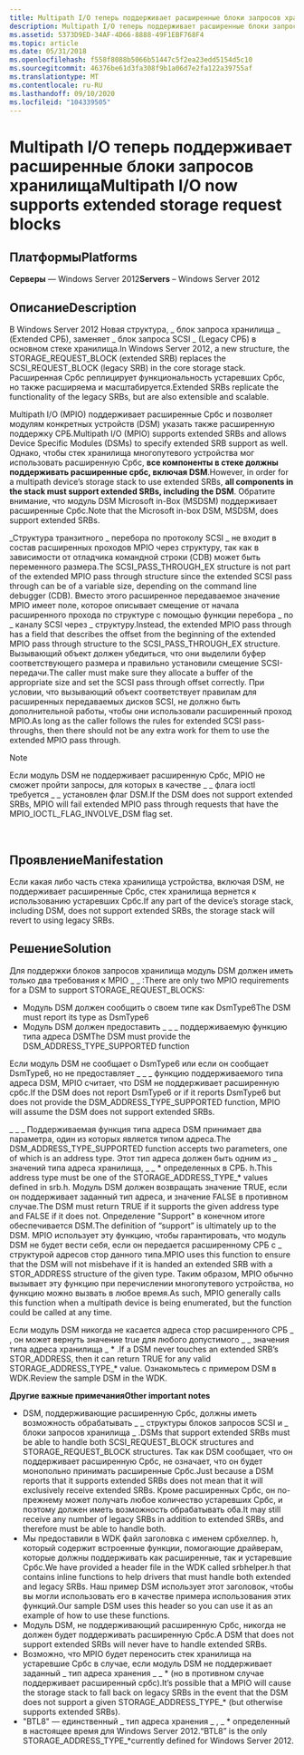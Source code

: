 ```yaml
---
title: Multipath I/O теперь поддерживает расширенные блоки запросов хранилища
description: Multipath I/O теперь поддерживает расширенные блоки запросов хранилища
ms.assetid: 5373D9ED-34AF-4D66-8888-49F1EBF768F4
ms.topic: article
ms.date: 05/31/2018
ms.openlocfilehash: f558f8088b5066b51447c5f2ea23edd5154d5c10
ms.sourcegitcommit: 46376be61d3fa308f9b1a06d7e2fa122a39755af
ms.translationtype: MT
ms.contentlocale: ru-RU
ms.lasthandoff: 09/10/2020
ms.locfileid: "104339505"
---
```

# <a name="multipath-io-now-supports-extended-storage-request-blocks"></a><span data-ttu-id="c410f-103">Multipath I/O теперь поддерживает расширенные блоки запросов хранилища</span><span class="sxs-lookup"><span data-stu-id="c410f-103">Multipath I/O now supports extended storage request blocks</span></span>

## <a name="platforms"></a><span data-ttu-id="c410f-104">Платформы</span><span class="sxs-lookup"><span data-stu-id="c410f-104">Platforms</span></span>

<span data-ttu-id="c410f-105">**Серверы** — Windows Server 2012</span><span class="sxs-lookup"><span data-stu-id="c410f-105">**Servers** – Windows Server 2012</span></span> 

## <a name="description"></a><span data-ttu-id="c410f-106">Описание</span><span class="sxs-lookup"><span data-stu-id="c410f-106">Description</span></span>

<span data-ttu-id="c410f-107">В Windows Server 2012 Новая структура, \_ блок запроса хранилища \_ (Extended СРБ), заменяет \_ блок запроса SCSI \_ (Legacy СРБ) в основном стеке хранилища.</span><span class="sxs-lookup"><span data-stu-id="c410f-107">In Windows Server 2012, a new structure, the STORAGE\_REQUEST\_BLOCK (extended SRB) replaces the SCSI\_REQUEST\_BLOCK (legacy SRB) in the core storage stack.</span></span> <span data-ttu-id="c410f-108">Расширенная Србс реплицирует функциональность устаревших Србс, но также расширяема и масштабируется.</span><span class="sxs-lookup"><span data-stu-id="c410f-108">Extended SRBs replicate the functionality of the legacy SRBs, but are also extensible and scalable.</span></span>

<span data-ttu-id="c410f-109">Multipath I/O (MPIO) поддерживает расширенные Србс и позволяет модулям конкретных устройств (DSM) указать также расширенную поддержку СРБ.</span><span class="sxs-lookup"><span data-stu-id="c410f-109">Multipath I/O (MPIO) supports extended SRBs and allows Device Specific Modules (DSMs) to specify extended SRB support as well.</span></span> <span data-ttu-id="c410f-110">Однако, чтобы стек хранилища многопутевого устройства мог использовать расширенную Србс, **все компоненты в стеке должны поддерживать расширенные србс, включая DSM**.</span><span class="sxs-lookup"><span data-stu-id="c410f-110">However, in order for a multipath device’s storage stack to use extended SRBs, **all components in the stack must support extended SRBs, including the DSM**.</span></span> <span data-ttu-id="c410f-111">Обратите внимание, что модуль DSM Microsoft in-Box (MSDSM) поддерживает расширенные Србс.</span><span class="sxs-lookup"><span data-stu-id="c410f-111">Note that the Microsoft in-box DSM, MSDSM, does support extended SRBs.</span></span>

<span data-ttu-id="c410f-112">\_Структура транзитного \_ перебора по протоколу SCSI \_ не входит в состав расширенных проходов MPIO через структуру, так как в зависимости от отладчика командной строки (CDB) может быть переменного размера.</span><span class="sxs-lookup"><span data-stu-id="c410f-112">The SCSI\_PASS\_THROUGH\_EX structure is not part of the extended MPIO pass through structure since the extended SCSI pass through can be of a variable size, depending on the command line debugger (CDB).</span></span> <span data-ttu-id="c410f-113">Вместо этого расширенное передаваемое значение MPIO имеет поле, которое описывает смещение от начала расширенного прохода по структуре с помощью функции перебора \_ по \_ каналу SCSI через \_ структуру.</span><span class="sxs-lookup"><span data-stu-id="c410f-113">Instead, the extended MPIO pass through has a field that describes the offset from the beginning of the extended MPIO pass through structure to the SCSI\_PASS\_THROUGH\_EX structure.</span></span> <span data-ttu-id="c410f-114">Вызывающий объект должен убедиться, что они выделили буфер соответствующего размера и правильно установили смещение SCSI-передачи.</span><span class="sxs-lookup"><span data-stu-id="c410f-114">The caller must make sure they allocate a buffer of the appropriate size and set the SCSI pass through offset correctly.</span></span> <span data-ttu-id="c410f-115">При условии, что вызывающий объект соответствует правилам для расширенных передаваемых дисков SCSI, не должно быть дополнительной работы, чтобы они использовали расширенный проход MPIO.</span><span class="sxs-lookup"><span data-stu-id="c410f-115">As long as the caller follows the rules for extended SCSI pass-throughs, then there should not be any extra work for them to use the extended MPIO pass through.</span></span>

> [!Note]  
> <span data-ttu-id="c410f-116">Если модуль DSM не поддерживает расширенную Србс, MPIO не сможет пройти запросы, для которых в качестве \_ \_ флага ioctl требуется \_ \_ установлен флаг DSM.</span><span class="sxs-lookup"><span data-stu-id="c410f-116">If the DSM does not support extended SRBs, MPIO will fail extended MPIO pass through requests that have the MPIO\_IOCTL\_FLAG\_INVOLVE\_DSM flag set.</span></span>

 

## <a name="manifestation"></a><span data-ttu-id="c410f-117">Проявление</span><span class="sxs-lookup"><span data-stu-id="c410f-117">Manifestation</span></span>

<span data-ttu-id="c410f-118">Если какая либо часть стека хранилища устройства, включая DSM, не поддерживает расширенные Србс, стек хранилища вернется к использованию устаревших Србс.</span><span class="sxs-lookup"><span data-stu-id="c410f-118">If any part of the device’s storage stack, including DSM, does not support extended SRBs, the storage stack will revert to using legacy SRBs.</span></span>

## <a name="solution"></a><span data-ttu-id="c410f-119">Решение</span><span class="sxs-lookup"><span data-stu-id="c410f-119">Solution</span></span>

<span data-ttu-id="c410f-120">Для поддержки блоков запросов хранилища модуль DSM должен иметь только два требования к MPIO \_ \_ :</span><span class="sxs-lookup"><span data-stu-id="c410f-120">There are only two MPIO requirements for a DSM to support STORAGE\_REQUEST\_BLOCKS:</span></span>

-   <span data-ttu-id="c410f-121">Модуль DSM должен сообщить о своем типе как DsmType6</span><span class="sxs-lookup"><span data-stu-id="c410f-121">The DSM must report its type as DsmType6</span></span>
-   <span data-ttu-id="c410f-122">Модуль DSM должен предоставить \_ \_ \_ поддерживаемую функцию типа адреса DSM</span><span class="sxs-lookup"><span data-stu-id="c410f-122">The DSM must provide the DSM\_ADDRESS\_TYPE\_SUPPORTED function</span></span>

<span data-ttu-id="c410f-123">Если модуль DSM не сообщает о DsmType6 или если он сообщает DsmType6, но не предоставляет \_ \_ \_ функцию поддерживаемого типа адреса DSM, MPIO считает, что DSM не поддерживает расширенную србс.</span><span class="sxs-lookup"><span data-stu-id="c410f-123">If the DSM does not report DsmType6 or if it reports DsmType6 but does not provide the DSM\_ADDRESS\_TYPE\_SUPPORTED function, MPIO will assume the DSM does not support extended SRBs.</span></span>

<span data-ttu-id="c410f-124">\_ \_ \_ Поддерживаемая функция типа адреса DSM принимает два параметра, один из которых является типом адреса.</span><span class="sxs-lookup"><span data-stu-id="c410f-124">The DSM\_ADDRESS\_TYPE\_SUPPORTED function accepts two parameters, one of which is an address type.</span></span> <span data-ttu-id="c410f-125">Этот тип адреса должен быть одним из \_ значений типа адреса хранилища, \_ \_ \* определенных в СРБ. h.</span><span class="sxs-lookup"><span data-stu-id="c410f-125">This address type must be one of the STORAGE\_ADDRESS\_TYPE\_\* values defined in srb.h.</span></span> <span data-ttu-id="c410f-126">Модуль DSM должен возвращать значение TRUE, если он поддерживает заданный тип адреса, и значение FALSE в противном случае.</span><span class="sxs-lookup"><span data-stu-id="c410f-126">The DSM must return TRUE if it supports the given address type and FALSE if it does not.</span></span> <span data-ttu-id="c410f-127">Определение "Support" в конечном итоге обеспечивается DSM.</span><span class="sxs-lookup"><span data-stu-id="c410f-127">The definition of “support” is ultimately up to the DSM.</span></span> <span data-ttu-id="c410f-128">MPIO использует эту функцию, чтобы гарантировать, что модуль DSM не будет вести себя, если он передается расширенному СРБ с \_ структурой адресов стор данного типа.</span><span class="sxs-lookup"><span data-stu-id="c410f-128">MPIO uses this function to ensure that the DSM will not misbehave if it is handed an extended SRB with a STOR\_ADDRESS structure of the given type.</span></span> <span data-ttu-id="c410f-129">Таким образом, MPIO обычно вызывает эту функцию при перечислении многопутевого устройства, но функцию можно вызвать в любое время.</span><span class="sxs-lookup"><span data-stu-id="c410f-129">As such, MPIO generally calls this function when a multipath device is being enumerated, but the function could be called at any time.</span></span>

<span data-ttu-id="c410f-130">Если модуль DSM никогда не касается адреса стор расширенного СРБ \_ , он может вернуть значение true для любого допустимого \_ \_ значения типа адреса хранилища \_ \* .</span><span class="sxs-lookup"><span data-stu-id="c410f-130">If a DSM never touches an extended SRB’s STOR\_ADDRESS, then it can return TRUE for any valid STORAGE\_ADDRESS\_TYPE\_\* value.</span></span> <span data-ttu-id="c410f-131">Ознакомьтесь с примером DSM в WDK.</span><span class="sxs-lookup"><span data-stu-id="c410f-131">Review the sample DSM in the WDK.</span></span>

<span data-ttu-id="c410f-132">**Другие важные примечания**</span><span class="sxs-lookup"><span data-stu-id="c410f-132">**Other important notes**</span></span>

-   <span data-ttu-id="c410f-133">DSM, поддерживающие расширенную Србс, должны иметь возможность обрабатывать \_ \_ структуры блоков запросов SCSI и \_ блоки запросов хранилища \_ .</span><span class="sxs-lookup"><span data-stu-id="c410f-133">DSMs that support extended SRBs must be able to handle both SCSI\_REQUEST\_BLOCK structures and STORAGE\_REQUEST\_BLOCK structures.</span></span> <span data-ttu-id="c410f-134">Так как DSM сообщает, что он поддерживает расширенную Србс, не означает, что он будет монопольно принимать расширенные Србс.</span><span class="sxs-lookup"><span data-stu-id="c410f-134">Just because a DSM reports that it supports extended SRBs does not mean that it will exclusively receive extended SRBs.</span></span> <span data-ttu-id="c410f-135">Кроме расширенных Србс, он по-прежнему может получать любое количество устаревших Србс, и поэтому должен иметь возможность обрабатывать оба.</span><span class="sxs-lookup"><span data-stu-id="c410f-135">It may still receive any number of legacy SRBs in addition to extended SRBs, and therefore must be able to handle both.</span></span>
-   <span data-ttu-id="c410f-136">Мы предоставили в WDK файл заголовка с именем србхелпер. h, который содержит встроенные функции, помогающие драйверам, которые должны поддерживать как расширенные, так и устаревшие Србс.</span><span class="sxs-lookup"><span data-stu-id="c410f-136">We have provided a header file in the WDK called srbhelper.h that contains inline functions to help drivers that must handle both extended and legacy SRBs.</span></span> <span data-ttu-id="c410f-137">Наш пример DSM использует этот заголовок, чтобы вы могли использовать его в качестве примера использования этих функций.</span><span class="sxs-lookup"><span data-stu-id="c410f-137">Our sample DSM uses this header so you can use it as an example of how to use these functions.</span></span>
-   <span data-ttu-id="c410f-138">Модуль DSM, не поддерживающий расширенную Србс, никогда не должен будет поддерживать расширенную Србс.</span><span class="sxs-lookup"><span data-stu-id="c410f-138">A DSM that does not support extended SRBs will never have to handle extended SRBs.</span></span>
-   <span data-ttu-id="c410f-139">Возможно, что MPIO будет переносить стек хранилища на устаревшие Србс в случае, если модуль DSM не поддерживает заданный \_ тип адреса хранения \_ \_ \* (но в противном случае поддерживает расширенный србс).</span><span class="sxs-lookup"><span data-stu-id="c410f-139">It’s possible that a MPIO will cause the storage stack to fall back on legacy SRBs in the event that the DSM does not support a given STORAGE\_ADDRESS\_TYPE\_\* (but otherwise supports extended SRBs).</span></span>
-   <span data-ttu-id="c410f-140">"BTL8" — единственный \_ тип адреса хранения \_ , \_ \* определенный в настоящее время для Windows Server 2012.</span><span class="sxs-lookup"><span data-stu-id="c410f-140">“BTL8” is the only STORAGE\_ADDRESS\_TYPE\_\*currently defined for Windows Server 2012.</span></span>

 

 





